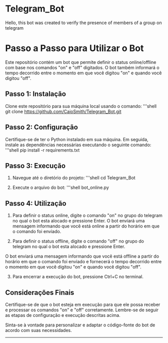 # Telegram_Bot
Hello, this bot was created to verify the presence of members of a group on telegram


# Passo a Passo para Utilizar o Bot

Este repositório contém um bot que permite definir o status online/offline com base nos comandos "on" e "off" digitados. O bot também informará o tempo decorrido entre o momento em que você digitou "on" e quando você digitou "off".

## Passo 1: Instalação

Clone este repositório para sua máquina local usando o comando:
'''shell
git clone https://github.com/CaioSmith/Telegram_Bot.git

## Passo 2: Configuração

Certifique-se de ter o Python instalado em sua máquina. Em seguida, instale as dependências necessárias executando o seguinte comando:
'''shell
pip install -r requirements.txt

## Passo 3: Execução

1. Navegue até o diretório do projeto:
'''shell
cd Telegram_Bot

2. Execute o arquivo do bot:
'''shell
bot_online.py

## Passo 4: Utilização

1. Para definir o status online, digite o comando "on" no grupo do telegram no qual o bot esta alocado e pressione Enter.
O bot enviará uma mensagem informando que você está online a partir do horário em que o comando foi enviado.

2. Para definir o status offline, digite o comando "off" no grupo do telegram no qual o bot esta alocado e pressione Enter.

O bot enviará uma mensagem informando que você está offline a partir do horário em que o comando foi enviado e fornecerá o tempo decorrido entre o momento em que você digitou "on" e quando você digitou "off".

3. Para encerrar a execução do bot, pressione Ctrl+C no terminal.

## Considerações Finais

Certifique-se de que o bot esteja em execução para que ele possa receber e processar os comandos "on" e "off" corretamente. Lembre-se de seguir as etapas de configuração e execução descritas acima.

Sinta-se à vontade para personalizar e adaptar o código-fonte do bot de acordo com suas necessidades.

---

